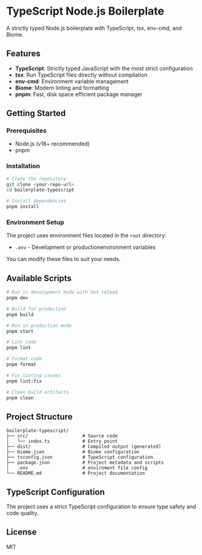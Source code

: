 # TypeScript Node.js Boilerplate

A strictly typed Node.js boilerplate with TypeScript, tsx, env-cmd, and Biome.

## Features

- **TypeScript**: Strictly typed JavaScript with the most strict configuration
- **tsx**: Run TypeScript files directly without compilation
- **env-cmd**: Environment variable management
- **Biome**: Modern linting and formatting
- **pnpm**: Fast, disk space efficient package manager

## Getting Started

### Prerequisites

- Node.js (v18+ recommended)
- pnpm

### Installation

```bash
# Clone the repository
git clone <your-repo-url>
cd boilerplate-typescript

# Install dependencies
pnpm install
```

### Environment Setup

The project uses environment files located in the `root` directory:

- `.env` - Development or productionenvironment variables

You can modify these files to suit your needs.

## Available Scripts

```bash
# Run in development mode with hot reload
pnpm dev

# Build for production
pnpm build

# Run in production mode
pnpm start

# Lint code
pnpm lint

# Format code
pnpm format

# Fix linting issues
pnpm lint:fix

# Clean build artifacts
pnpm clean
```

## Project Structure

```
boilerplate-typescript/
├── src/                    # Source code
│   └── index.ts            # Entry point
├── dist/                   # Compiled output (generated)
├── biome.json              # Biome configuration
├── tsconfig.json           # TypeScript configuration
├── package.json            # Project metadata and scripts
|   .env                    # enviroment file config
└── README.md               # Project documentation
```

## TypeScript Configuration

The project uses a strict TypeScript configuration to ensure type safety and code quality.

## License

MIT
